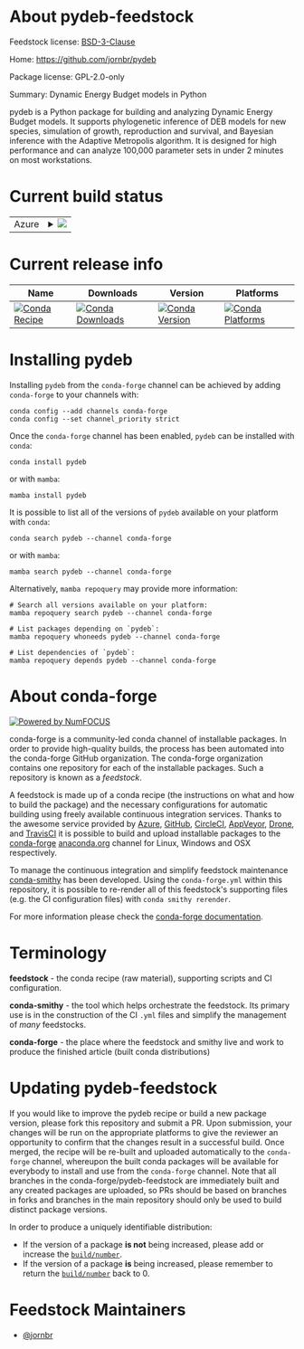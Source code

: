 About pydeb-feedstock
=====================

Feedstock license: [BSD-3-Clause](https://github.com/conda-forge/pydeb-feedstock/blob/main/LICENSE.txt)

Home: https://github.com/jornbr/pydeb

Package license: GPL-2.0-only

Summary: Dynamic Energy Budget models in Python

pydeb is a Python package for building and analyzing Dynamic Energy Budget
models. It supports phylogenetic inference of DEB models for new species,
simulation of growth, reproduction and survival, and Bayesian inference
with the Adaptive Metropolis algorithm. It is designed for high performance
and can analyze 100,000 parameter sets in under 2 minutes on most
workstations.


Current build status
====================


<table>
    
  <tr>
    <td>Azure</td>
    <td>
      <details>
        <summary>
          <a href="https://dev.azure.com/conda-forge/feedstock-builds/_build/latest?definitionId=24826&branchName=main">
            <img src="https://dev.azure.com/conda-forge/feedstock-builds/_apis/build/status/pydeb-feedstock?branchName=main">
          </a>
        </summary>
        <table>
          <thead><tr><th>Variant</th><th>Status</th></tr></thead>
          <tbody><tr>
              <td>linux_64_python3.10.____cpython</td>
              <td>
                <a href="https://dev.azure.com/conda-forge/feedstock-builds/_build/latest?definitionId=24826&branchName=main">
                  <img src="https://dev.azure.com/conda-forge/feedstock-builds/_apis/build/status/pydeb-feedstock?branchName=main&jobName=linux&configuration=linux%20linux_64_python3.10.____cpython" alt="variant">
                </a>
              </td>
            </tr><tr>
              <td>linux_64_python3.11.____cpython</td>
              <td>
                <a href="https://dev.azure.com/conda-forge/feedstock-builds/_build/latest?definitionId=24826&branchName=main">
                  <img src="https://dev.azure.com/conda-forge/feedstock-builds/_apis/build/status/pydeb-feedstock?branchName=main&jobName=linux&configuration=linux%20linux_64_python3.11.____cpython" alt="variant">
                </a>
              </td>
            </tr><tr>
              <td>linux_64_python3.12.____cpython</td>
              <td>
                <a href="https://dev.azure.com/conda-forge/feedstock-builds/_build/latest?definitionId=24826&branchName=main">
                  <img src="https://dev.azure.com/conda-forge/feedstock-builds/_apis/build/status/pydeb-feedstock?branchName=main&jobName=linux&configuration=linux%20linux_64_python3.12.____cpython" alt="variant">
                </a>
              </td>
            </tr><tr>
              <td>linux_64_python3.9.____cpython</td>
              <td>
                <a href="https://dev.azure.com/conda-forge/feedstock-builds/_build/latest?definitionId=24826&branchName=main">
                  <img src="https://dev.azure.com/conda-forge/feedstock-builds/_apis/build/status/pydeb-feedstock?branchName=main&jobName=linux&configuration=linux%20linux_64_python3.9.____cpython" alt="variant">
                </a>
              </td>
            </tr><tr>
              <td>osx_64_python3.10.____cpython</td>
              <td>
                <a href="https://dev.azure.com/conda-forge/feedstock-builds/_build/latest?definitionId=24826&branchName=main">
                  <img src="https://dev.azure.com/conda-forge/feedstock-builds/_apis/build/status/pydeb-feedstock?branchName=main&jobName=osx&configuration=osx%20osx_64_python3.10.____cpython" alt="variant">
                </a>
              </td>
            </tr><tr>
              <td>osx_64_python3.11.____cpython</td>
              <td>
                <a href="https://dev.azure.com/conda-forge/feedstock-builds/_build/latest?definitionId=24826&branchName=main">
                  <img src="https://dev.azure.com/conda-forge/feedstock-builds/_apis/build/status/pydeb-feedstock?branchName=main&jobName=osx&configuration=osx%20osx_64_python3.11.____cpython" alt="variant">
                </a>
              </td>
            </tr><tr>
              <td>osx_64_python3.12.____cpython</td>
              <td>
                <a href="https://dev.azure.com/conda-forge/feedstock-builds/_build/latest?definitionId=24826&branchName=main">
                  <img src="https://dev.azure.com/conda-forge/feedstock-builds/_apis/build/status/pydeb-feedstock?branchName=main&jobName=osx&configuration=osx%20osx_64_python3.12.____cpython" alt="variant">
                </a>
              </td>
            </tr><tr>
              <td>osx_64_python3.9.____cpython</td>
              <td>
                <a href="https://dev.azure.com/conda-forge/feedstock-builds/_build/latest?definitionId=24826&branchName=main">
                  <img src="https://dev.azure.com/conda-forge/feedstock-builds/_apis/build/status/pydeb-feedstock?branchName=main&jobName=osx&configuration=osx%20osx_64_python3.9.____cpython" alt="variant">
                </a>
              </td>
            </tr><tr>
              <td>win_64_python3.10.____cpython</td>
              <td>
                <a href="https://dev.azure.com/conda-forge/feedstock-builds/_build/latest?definitionId=24826&branchName=main">
                  <img src="https://dev.azure.com/conda-forge/feedstock-builds/_apis/build/status/pydeb-feedstock?branchName=main&jobName=win&configuration=win%20win_64_python3.10.____cpython" alt="variant">
                </a>
              </td>
            </tr><tr>
              <td>win_64_python3.11.____cpython</td>
              <td>
                <a href="https://dev.azure.com/conda-forge/feedstock-builds/_build/latest?definitionId=24826&branchName=main">
                  <img src="https://dev.azure.com/conda-forge/feedstock-builds/_apis/build/status/pydeb-feedstock?branchName=main&jobName=win&configuration=win%20win_64_python3.11.____cpython" alt="variant">
                </a>
              </td>
            </tr><tr>
              <td>win_64_python3.12.____cpython</td>
              <td>
                <a href="https://dev.azure.com/conda-forge/feedstock-builds/_build/latest?definitionId=24826&branchName=main">
                  <img src="https://dev.azure.com/conda-forge/feedstock-builds/_apis/build/status/pydeb-feedstock?branchName=main&jobName=win&configuration=win%20win_64_python3.12.____cpython" alt="variant">
                </a>
              </td>
            </tr><tr>
              <td>win_64_python3.9.____cpython</td>
              <td>
                <a href="https://dev.azure.com/conda-forge/feedstock-builds/_build/latest?definitionId=24826&branchName=main">
                  <img src="https://dev.azure.com/conda-forge/feedstock-builds/_apis/build/status/pydeb-feedstock?branchName=main&jobName=win&configuration=win%20win_64_python3.9.____cpython" alt="variant">
                </a>
              </td>
            </tr>
          </tbody>
        </table>
      </details>
    </td>
  </tr>
</table>

Current release info
====================

| Name | Downloads | Version | Platforms |
| --- | --- | --- | --- |
| [![Conda Recipe](https://img.shields.io/badge/recipe-pydeb-green.svg)](https://anaconda.org/conda-forge/pydeb) | [![Conda Downloads](https://img.shields.io/conda/dn/conda-forge/pydeb.svg)](https://anaconda.org/conda-forge/pydeb) | [![Conda Version](https://img.shields.io/conda/vn/conda-forge/pydeb.svg)](https://anaconda.org/conda-forge/pydeb) | [![Conda Platforms](https://img.shields.io/conda/pn/conda-forge/pydeb.svg)](https://anaconda.org/conda-forge/pydeb) |

Installing pydeb
================

Installing `pydeb` from the `conda-forge` channel can be achieved by adding `conda-forge` to your channels with:

```
conda config --add channels conda-forge
conda config --set channel_priority strict
```

Once the `conda-forge` channel has been enabled, `pydeb` can be installed with `conda`:

```
conda install pydeb
```

or with `mamba`:

```
mamba install pydeb
```

It is possible to list all of the versions of `pydeb` available on your platform with `conda`:

```
conda search pydeb --channel conda-forge
```

or with `mamba`:

```
mamba search pydeb --channel conda-forge
```

Alternatively, `mamba repoquery` may provide more information:

```
# Search all versions available on your platform:
mamba repoquery search pydeb --channel conda-forge

# List packages depending on `pydeb`:
mamba repoquery whoneeds pydeb --channel conda-forge

# List dependencies of `pydeb`:
mamba repoquery depends pydeb --channel conda-forge
```


About conda-forge
=================

[![Powered by
NumFOCUS](https://img.shields.io/badge/powered%20by-NumFOCUS-orange.svg?style=flat&colorA=E1523D&colorB=007D8A)](https://numfocus.org)

conda-forge is a community-led conda channel of installable packages.
In order to provide high-quality builds, the process has been automated into the
conda-forge GitHub organization. The conda-forge organization contains one repository
for each of the installable packages. Such a repository is known as a *feedstock*.

A feedstock is made up of a conda recipe (the instructions on what and how to build
the package) and the necessary configurations for automatic building using freely
available continuous integration services. Thanks to the awesome service provided by
[Azure](https://azure.microsoft.com/en-us/services/devops/), [GitHub](https://github.com/),
[CircleCI](https://circleci.com/), [AppVeyor](https://www.appveyor.com/),
[Drone](https://cloud.drone.io/welcome), and [TravisCI](https://travis-ci.com/)
it is possible to build and upload installable packages to the
[conda-forge](https://anaconda.org/conda-forge) [anaconda.org](https://anaconda.org/)
channel for Linux, Windows and OSX respectively.

To manage the continuous integration and simplify feedstock maintenance
[conda-smithy](https://github.com/conda-forge/conda-smithy) has been developed.
Using the ``conda-forge.yml`` within this repository, it is possible to re-render all of
this feedstock's supporting files (e.g. the CI configuration files) with ``conda smithy rerender``.

For more information please check the [conda-forge documentation](https://conda-forge.org/docs/).

Terminology
===========

**feedstock** - the conda recipe (raw material), supporting scripts and CI configuration.

**conda-smithy** - the tool which helps orchestrate the feedstock.
                   Its primary use is in the construction of the CI ``.yml`` files
                   and simplify the management of *many* feedstocks.

**conda-forge** - the place where the feedstock and smithy live and work to
                  produce the finished article (built conda distributions)


Updating pydeb-feedstock
========================

If you would like to improve the pydeb recipe or build a new
package version, please fork this repository and submit a PR. Upon submission,
your changes will be run on the appropriate platforms to give the reviewer an
opportunity to confirm that the changes result in a successful build. Once
merged, the recipe will be re-built and uploaded automatically to the
`conda-forge` channel, whereupon the built conda packages will be available for
everybody to install and use from the `conda-forge` channel.
Note that all branches in the conda-forge/pydeb-feedstock are
immediately built and any created packages are uploaded, so PRs should be based
on branches in forks and branches in the main repository should only be used to
build distinct package versions.

In order to produce a uniquely identifiable distribution:
 * If the version of a package **is not** being increased, please add or increase
   the [``build/number``](https://docs.conda.io/projects/conda-build/en/latest/resources/define-metadata.html#build-number-and-string).
 * If the version of a package **is** being increased, please remember to return
   the [``build/number``](https://docs.conda.io/projects/conda-build/en/latest/resources/define-metadata.html#build-number-and-string)
   back to 0.

Feedstock Maintainers
=====================

* [@jornbr](https://github.com/jornbr/)

